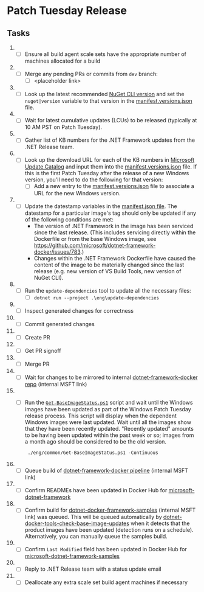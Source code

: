 # Patch Tuesday Release

## Tasks

1. - [ ] Ensure all build agent scale sets have the appropriate number of machines allocated for a build
1. - [ ] Merge any pending PRs or commits from `dev` branch:
      - [ ] &lt;placeholder link&gt;
1. - [ ] Look up the latest recommended [NuGet CLI version](https://www.nuget.org/downloads) and set the `nuget|version` variable to that version in the [manifest.versions.json](https://github.com/microsoft/dotnet-framework-docker/blob/main/manifest.versions.json) file.
1. - [ ] Wait for latest cumulative updates (LCUs) to be released (typically at 10 AM PST on Patch Tuesday).
1. - [ ] Gather list of KB numbers for the .NET Framework updates from the .NET Release team.
1. - [ ] Look up the download URL for each of the KB numbers in [Microsoft Update Catalog](https://www.catalog.update.microsoft.com/) and input them into the [manifest.versions.json](https://github.com/microsoft/dotnet-framework-docker/blob/main/manifest.versions.json) file. If this is the first Patch Tuesday after the release of a new Windows version, you'll need to do the following for that version:
      - [ ] Add a new entry to the [manifest.versions.json](https://github.com/microsoft/dotnet-framework-docker/blob/main/manifest.versions.json) file to associate a URL for the new Windows version.
1. - [ ] Update the datestamp variables in the [manifest.json file](https://github.com/microsoft/dotnet-framework-docker/blob/main/manifest.json). The datestamp for a particular image's tag should only be updated if any of the following conditions are met:
      * The version of .NET Framework in the image has been serviced since the last release. (This includes servicing directly within the Dockerfile or from the base Windows image, see https://github.com/microsoft/dotnet-framework-docker/issues/783.)
      * Changes within the .NET Framework Dockerfile have caused the content of the image to be materially changed since the last release (e.g. new version of VS Build Tools, new version of NuGet CLI).
1. - [ ] Run the `update-dependencies` tool to update all the necessary files:
      - [ ] `dotnet run --project .\eng\update-dependencies`
1. - [ ] Inspect generated changes for correctness
1. - [ ] Commit generated changes
1. - [ ] Create PR
1. - [ ] Get PR signoff
1. - [ ] Merge PR
1. - [ ] Wait for changes to be mirrored to internal [dotnet-framework-docker repo](https://dev.azure.com/dnceng/internal/_git/Microsoft-dotnet-framework-docker) (internal MSFT link)
1. - [ ] Run the [`Get-BaseImageStatus.ps1`](https://github.com/microsoft/dotnet-framework-docker/blob/main/eng/common/Get-BaseImageStatus.ps1) script and wait until the Windows images have been updated as part of the Windows Patch Tuesday release process. This script will display when the dependent Windows images were last updated. Wait until all the images show that they have been recently updated. "Recently updated" amounts to be having been updated within the past week or so; images from a month ago should be considered to be the old version.

          ./eng/common/Get-BaseImageStatus.ps1 -Continuous
1. - [ ] Queue build of [dotnet-framework-docker pipeline](https://dev.azure.com/dnceng/internal/_build?definitionId=372) (internal MSFT link)
1. - [ ] Confirm READMEs have been updated in Docker Hub for [microsoft-dotnet-framework](https://hub.docker.com/_/microsoft-dotnet-framework)
1. - [ ] Confirm build for [dotnet-docker-framework-samples](https://dev.azure.com/dnceng/internal/_build?definitionId=374) (internal MSFT link) was queued. This will be queued automatically by [dotnet-docker-tools-check-base-image-updates](https://dev.azure.com/dnceng/internal/_build?definitionId=536) when it detects that the product images have been updated (detection runs on a schedule). Alternatively, you can manually queue the samples build.
1. - [ ] Confirm `Last Modified` field has been updated in Docker Hub for [microsoft-dotnet-framework-samples](https://hub.docker.com/_/microsoft-dotnet-framework-samples/)
1. - [ ] Reply to .NET Release team with a status update email
1. - [ ] Deallocate any extra scale set build agent machines if necessary
